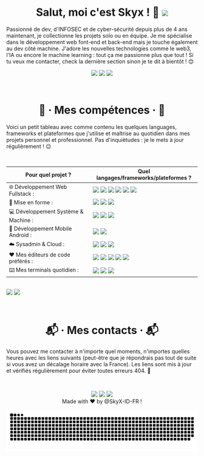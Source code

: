 <!-- ![banner_profile](https://zupimages.net/up/23/01/o7et.png) -->
<h1 align="center">Salut, moi c'est Skyx ! 👋 <img src="https://img.shields.io/github/followers/SkyX-ID-FR.svg?style=social&label=Follow&maxAge=2592000"/></h1>
<p>Passionné de dev, d'INFOSEC et de cyber-sécurité depuis plus de 4 ans maintenant, je collectionne les projets solo ou en équipe. Je me spécialise dans le développement web font-end et back-end mais je touche également au dev côté machine. J'adore les nouvelles technologies comme le web3, l'IA ou encore le machine learning : tout ça me passionne plus que tout ! Si tu veux me contacter, check la dernière section sinon je te dit à bientôt ! 😊<br/>
</p>

<p align="center">
  <kbd><img src="https://img.shields.io/badge/Linux-FCC624?style=for-the-badge&logo=linux&logoColor=black"/></kbd>
  <kbd><img src="https://img.shields.io/badge/Android-3DDC84?style=for-the-badge&logo=android&logoColor=white"/></kbd>
  <kbd><img src="https://img.shields.io/badge/Windows-0078D6?style=for-the-badge&logo=windows&logoColor=white"/></kbd>
</p><br/>

<h1 align="center">💼 · Mes compétences · 💼</h1>
<p>Voici un petit tableau avec comme contenu les quelques languages, frameworks et plateformes que j'utilise et maîtrise au quotidien dans mes projets personnel et professionnel. Pas d'inquiètudes : je le mets à jour régulièrement ! 😉</p><br/>

| Pour quel projet ? | Quel langages/frameworks/plateformes ? |
| --- | --- |
| 🌐 Développement Web Fullstack : | <kbd><img src="https://img.shields.io/badge/HTML5-E34F26?style=for-the-badge&logo=html5&logoColor=white"/></kbd> <kbd><img src="https://img.shields.io/badge/JavaScript-323330?style=for-the-badge&logo=javascript&logoColor=F7DF1E"/></kbd> <kbd><img src="https://img.shields.io/badge/TypeScript-007ACC?style=for-the-badge&logo=typescript&logoColor=white"/></kbd> <kbd><img src="https://img.shields.io/badge/React-20232A?style=for-the-badge&logo=react&logoColor=61DAFB"/></kbd> <kbd><img src="https://img.shields.io/badge/jQuery-0769AD?style=for-the-badge&logo=jquery&logoColor=white"/></kbd> <kbd><img src="https://img.shields.io/badge/Angular-DD0031?style=for-the-badge&logo=angular&logoColor=white"/></kbd> |
| 🎨 Mise en forme : | <kbd><img src="https://img.shields.io/badge/CSS3-1572B6?style=for-the-badge&logo=css3&logoColor=white"/></kbd> <kbd><img src="https://img.shields.io/badge/Tailwind_CSS-38B2AC?style=for-the-badge&logo=tailwind-css&logoColor=white"/></kbd> <kbd><img src="https://img.shields.io/badge/Material--UI-0081CB?style=for-the-badge&logo=material-ui&logoColor=white"/></kbd> |
| 💻 Développement Système & Machine : | <kbd><img src="https://img.shields.io/badge/Python-3776AB?style=for-the-badge&logo=python&logoColor=white"/></kbd> <kbd><img src="https://img.shields.io/badge/C-00599C?style=for-the-badge&logo=c&logoColor=white"/></kbd> <kbd><img src="https://img.shields.io/badge/C%2B%2B-00599C?style=for-the-badge&logo=c%2B%2B&logoColor=white"/></kbd> |
| 📱 Développement Mobile Android : | <kbd><img src="https://img.shields.io/badge/Flutter-02569B?style=for-the-badge&logo=flutter&logoColor=white"/></kbd> <kbd><img src="https://img.shields.io/badge/Android_Studio-3DDC84?style=for-the-badge&logo=android-studio&logoColor=white"/></kbd> |
| ☁️ Sysadmin & Cloud : | <kbd><img src="https://img.shields.io/badge/Google_Cloud-4285F4?style=for-the-badge&logo=google-cloud&logoColor=white"/></kbd> <kbd><img src="https://img.shields.io/badge/Vercel-000000?style=for-the-badge&logo=vercel&logoColor=white"/></kbd> <kbd><img src="https://img.shields.io/badge/Firebase-039BE5?style=for-the-badge&logo=Firebase&logoColor=orange)"/></kbd> |
| ❤ Mes éditeurs de code préférés : | <kbd><img src="https://img.shields.io/badge/Visual_Studio_Code-0078D4?style=for-the-badge&logo=visual%20studio%20code&logoColor=white"/></kbd> <kbd><img src="https://img.shields.io/badge/Visual_Studio-5C2D91?style=for-the-badge&logo=visual%20studio&logoColor=white"/></kbd> <kbd><img src="https://img.shields.io/badge/Arduino_IDE-00979D?style=for-the-badge&logo=arduino&logoColor=white"/></kbd> <kbd><img src="https://img.shields.io/badge/sublime_text-%23575757.svg?&style=for-the-badge&logo=sublime-text&logoColor=important"/></kbd> <kbd><img src="https://img.shields.io/badge/VIM-%2311AB00.svg?&style=for-the-badge&logo=vim&logoColor=white"/></kbd> |
| ⌨️ Mes terminals quotidien : | <kbd><img src="https://img.shields.io/badge/GIT-E44C30?style=for-the-badge&logo=git&logoColor=white"/></kbd> <kbd><img src="https://img.shields.io/badge/GNU%20Bash-4EAA25?style=for-the-badge&logo=GNU%20Bash&logoColor=white"/></kbd> <kbd><img src="https://img.shields.io/badge/windows%20terminal-4D4D4D?style=for-the-badge&logo=windows%20terminal&logoColor=white"/></kbd> | 
  
<br/>
<img src="https://github-profile-summary-cards.vercel.app/api/cards/profile-details?username=SkyX-ID-FR"/>
<img src="https://github-readme-streak-stats.herokuapp.com/?user=SkyX-ID-FR"/>

<br/><h1 align="center">📬 · Mes contacts · 📬</h1>
<p>Vous pouvez me contacter à n'importe quel moments, n'importes quelles heures avec les liens suivants (peut-être que je répondrais pas tout de suite si vous avez un décalage horaire avec la France). Les liens sont mis à jour et vérifiés régulièrement pour éviter toutes erreurs 404. 🤗</p><br/>

<p align="center">
  <kbd><a href="mailto: skyx-fr@pm.me" target="_blank"><img src="https://img.shields.io/badge/ProtonMail-8B89CC?style=for-the-badge&logo=protonmail&logoColor=white"/></a></kbd>
  <kbd><a href="discordapp.com/users/790912739434168360" target="_blank"><img src="https://img.shields.io/badge/Discord-7289DA?style=for-the-badge&logo=discord&logoColor=white"/></a></kbd>
  <kbd><a href="github.com/SkyX-ID-FR" target="_blank"><img src="https://img.shields.io/badge/GitHub-100000?style=for-the-badge&logo=github&logoColor=white"/></a></kbd>
  <br/>Made with ❤ by @SkyX-ID-FR !
</p>

<img src="https://github.com/Platane/snk/raw/output/github-contribution-grid-snake.svg"/>
<!-- ![Github_stats_1](https://github-readme-stats.vercel.app/api?username=SkyX-ID-FR&bg_color=30,e96443,904e95&title_color=fff&text_color=fff) -->
